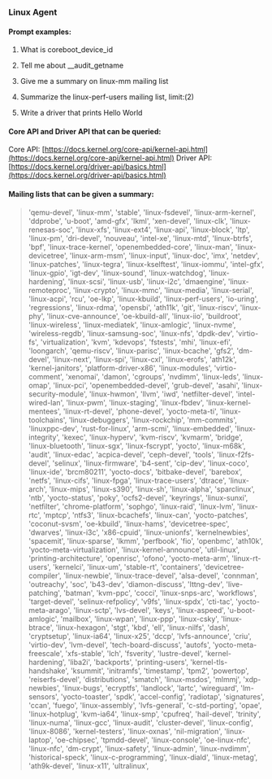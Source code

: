 ### Linux Agent

#### Prompt examples:

1. What is coreboot_device_id

2. Tell me about __audit_getname

3. Give me a summary on linux-mm mailing list

4. Summarize the linux-perf-users mailing list, limit:(2)

5. Write a driver that prints Hello World


#### Core API and Driver API that can be queried:

Core API: [https://docs.kernel.org/core-api/kernel-api.html](https://docs.kernel.org/core-api/kernel-api.html)
Driver API: [https://docs.kernel.org/driver-api/basics.html](https://docs.kernel.org/driver-api/basics.html)


#### Mailing lists that can be given a summary:

> 'qemu-devel', 'linux-mm', 'stable', 'linux-fsdevel', 'linux-arm-kernel', 'ddprobe', 'u-boot', 'amd-gfx', 'lkml', 'xen-devel', 'linux-clk', 'linux-renesas-soc', 'linux-xfs', 'linux-ext4', 'linux-api', 'linux-block', 'ltp', 'linux-pm', 'dri-devel', 'nouveau', 'intel-xe', 'linux-mtd', 'linux-btrfs', 'bpf', 'linux-trace-kernel', 'openembedded-core', 'linux-man', 'linux-devicetree', 'linux-arm-msm', 'linux-input', 'linux-doc', 'imx', 'netdev', 'linux-patches', 'linux-tegra', 'linux-kselftest', 'linux-iommu', 'intel-gfx', 'linux-gpio', 'igt-dev', 'linux-sound', 'linux-watchdog', 'linux-hardening', 'linux-scsi', 'linux-usb', 'linux-i2c', 'dmaengine', 'linux-remoteproc', 'linux-crypto', 'linux-mmc', 'linux-media', 'linux-serial', 'linux-acpi', 'rcu', 'oe-lkp', 'linux-kbuild', 'linux-perf-users', 'io-uring', 'regressions', 'linux-rdma', 'opensbi', 'ath11k', 'git', 'linux-riscv', 'linux-phy', 'linux-cve-announce', 'oe-kbuild-all', 'linux-iio', 'buildroot', 'linux-wireless', 'linux-mediatek', 'linux-amlogic', 'linux-nvme', 'wireless-regdb', 'linux-samsung-soc', 'linux-nfs', 'dpdk-dev', 'virtio-fs', 'virtualization', 'kvm', 'kdevops', 'fstests', 'mhi', 'linux-efi', 'loongarch', 'qemu-riscv', 'linux-parisc', 'linux-bcache', 'gfs2', 'dm-devel', 'linux-next', 'linux-spi', 'linux-cxl', 'linux-erofs', 'ath12k', 'kernel-janitors', 'platform-driver-x86', 'linux-modules', 'virtio-comment', 'xenomai', 'damon', 'cgroups', 'nvdimm', 'linux-leds', 'linux-omap', 'linux-pci', 'openembedded-devel', 'grub-devel', 'asahi', 'linux-security-module', 'linux-hwmon', 'llvm', 'iwd', 'netfilter-devel', 'intel-wired-lan', 'linux-pwm', 'linux-staging', 'linux-fbdev', 'linux-kernel-mentees', 'linux-rt-devel', 'phone-devel', 'yocto-meta-ti', 'linux-toolchains', 'linux-debuggers', 'linux-rockchip', 'mm-commits', 'linuxppc-dev', 'rust-for-linux', 'arm-scmi', 'linux-embedded', 'linux-integrity', 'kexec', 'linux-hyperv', 'kvm-riscv', 'kvmarm', 'bridge', 'linux-bluetooth', 'linux-sgx', 'linux-fscrypt', 'yocto', 'linux-m68k', 'audit', 'linux-edac', 'acpica-devel', 'ceph-devel', 'tools', 'linux-f2fs-devel', 'selinux', 'linux-firmware', 'b4-sent', 'cip-dev', 'linux-coco', 'linux-ide', 'brcm80211', 'yocto-docs', 'bitbake-devel', 'barebox', 'netfs', 'linux-cifs', 'linux-fpga', 'linux-trace-users', 'dtrace', 'linux-arch', 'linux-mips', 'linux-s390', 'linux-sh', 'linux-alpha', 'sparclinux', 'ntb', 'yocto-status', 'poky', 'ocfs2-devel', 'keyrings', 'linux-sunxi', 'netfilter', 'chrome-platform', 'sophgo', 'linux-raid', 'linux-lvm', 'linux-rtc', 'mptcp', 'ntfs3', 'linux-bcachefs', 'linux-can', 'yocto-patches', 'coconut-svsm', 'oe-kbuild', 'linux-hams', 'devicetree-spec', 'dwarves', 'linux-i3c', 'x86-cpuid', 'linux-unionfs', 'kernelnewbies', 'spacemit', 'linux-sparse', 'lkmm', 'perfbook', 'fio', 'openbmc', 'ath10k', 'yocto-meta-virtualization', 'linux-kernel-announce', 'util-linux', 'printing-architecture', 'openrisc', 'ofono', 'yocto-meta-arm', 'linux-rt-users', 'kernelci', 'linux-um', 'stable-rt', 'containers', 'devicetree-compiler', 'linux-newbie', 'linux-trace-devel', 'alsa-devel', 'connman', 'outreachy', 'soc', 'b43-dev', 'diamon-discuss', 'lttng-dev', 'live-patching', 'batman', 'kvm-ppc', 'cocci', 'linux-snps-arc', 'workflows', 'target-devel', 'selinux-refpolicy', 'v9fs', 'linux-spdx', 'cti-tac', 'yocto-meta-arago', 'linux-sctp', 'lvs-devel', 'keys', 'linux-aspeed', 'u-boot-amlogic', 'mailbox', 'linux-wpan', 'linux-ppp', 'linux-csky', 'linux-btrace', 'linux-hexagon', 'stgt', 'kbd', 'ell', 'linux-nilfs', 'dash', 'cryptsetup', 'linux-ia64', 'linux-x25', 'dccp', 'lvfs-announce', 'criu', 'virtio-dev', 'lvm-devel', 'tech-board-discuss', 'autofs', 'yocto-meta-freescale', 'xfs-stable', 'lch', 'fsverity', 'lustre-devel', 'kernel-hardening', 'liba2i', 'backports', 'printing-users', 'kernel-tls-handshake', 'ksummit', 'initramfs', 'timestamp', 'tpm2', 'powertop', 'reiserfs-devel', 'distributions', 'smatch', 'linux-msdos', 'mlmmj', 'xdp-newbies', 'linux-bugs', 'ecryptfs', 'landlock', 'lartc', 'wireguard', 'lm-sensors', 'yocto-toaster', 'spdk', 'accel-config', 'radiotap', 'signatures', 'ccan', 'fuego', 'linux-assembly', 'lvfs-general', 'c-std-porting', 'opae', 'linux-hotplug', 'kvm-ia64', 'linux-smp', 'cpufreq', 'hail-devel', 'trinity', 'linux-numa', 'linux-gcc', 'linux-audit', 'cluster-devel', 'linux-config', 'linux-8086', 'kernel-testers', 'linux-oxnas', 'nil-migration', 'linux-laptop', 'oe-chipsec', 'tpmdd-devel', 'linux-console', 'oe-linux-nfc', 'linux-nfc', 'dm-crypt', 'linux-safety', 'linux-admin', 'linux-nvdimm', 'historical-speck', 'linux-c-programming', 'linux-diald', 'linux-metag', 'ath9k-devel', 'linux-x11', 'ultralinux',